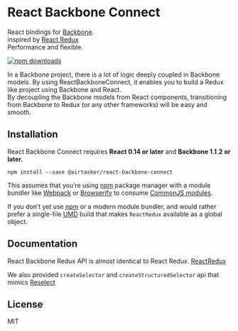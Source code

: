 # React Backbone Connect

React bindings for [Backbone](https://Backbonejs.org/).  
inspired by [React Redux](https://github.com/Reactjs/React-Redux)  
Performance and flexible.

[![npm downloads](https://img.shields.io/npm/dm/@airtasker/react-backbone-connect.svg?style=flat-square)](https://www.npmjs.com/package/@airtasker/react-backbone-connect)

In a Backbone project, there is a lot of logic deeply coupled in Backbone models.
By using ReactBackboneConnect, it enables you to build a Redux like project using Backbone and React.  
By decoupling the Backbone models from React components, transitioning from Backbone to Redux (or any other frameworks) will be easy and smooth.

## Installation

React Backbone Connect requires **React 0.14 or later** and **Backbone 1.1.2 or later.**

```
npm install --save @airtasker/react-backbone-connect
```

This assumes that you’re using [npm](http://npmjs.com/) package manager with a module bundler like [Webpack](https://webpack.js.org/) or [Browserify](http://browserify.org/) to consume [CommonJS modules](http://webpack.github.io/docs/commonjs.html).

If you don’t yet use [npm](http://npmjs.com/) or a modern module bundler, and would rather prefer a single-file [UMD](https://github.com/umdjs/umd) build that makes `ReactRedux` available as a global object.

## Documentation

React Backbone Redux API is almost identical to React Redux. [ReactRedux](https://github.com/Reactjs/React-Redux/blob/master/docs/api.md#connectmapstatetoprops-mapdispatchtoprops-mergeprops-options)

We also provided `createSelector` and `createStructuredSelector` api that mimics [Reselect](https://github.com/Reactjs/reselect)

## License

MIT
